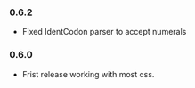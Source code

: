 ### 0.6.2
* Fixed IdentCodon parser to accept numerals

### 0.6.0

* Frist release working with most css.